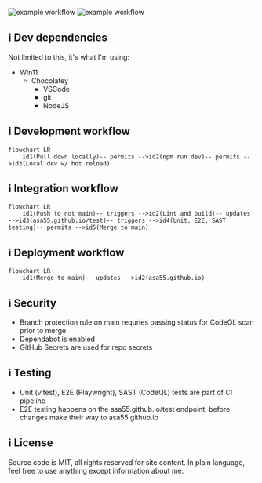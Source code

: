 ![example workflow](https://github.com/asa55/asa55.github.io/actions/workflows/continuous-integration.yml/badge.svg) ![example workflow](https://github.com/asa55/asa55.github.io/actions/workflows/continuous-deployment.yml/badge.svg)

## ℹ️ Dev dependencies

Not limited to this, it's what I'm using:

* Win11
  * Chocolatey
    * VSCode
    * git
    * NodeJS

## ℹ️ Development workflow

```mermaid
flowchart LR
    id1(Pull down locally)-- permits -->id2(npm run dev)-- permits -->id3(Local dev w/ hot reload)
```

## ℹ️ Integration workflow

```mermaid
flowchart LR
    id1(Push to not main)-- triggers -->id2(Lint and build)-- updates -->id3(asa55.github.io/test)-- triggers -->id4(Unit, E2E, SAST testing)-- permits -->id5(Merge to main)
```

## ℹ️ Deployment workflow

```mermaid
flowchart LR
    id1(Merge to main)-- updates -->id2(asa55.github.io)
```

## ℹ️ Security

* Branch protection rule on main requries passing status for CodeQL scan prior to merge
* Dependabot is enabled
* GitHub Secrets are used for repo secrets

## ℹ️ Testing

* Unit (vitest), E2E (Playwright), SAST (CodeQL) tests are part of CI pipeline
* E2E testing happens on the asa55.github.io/test endpoint, before changes make their way to asa55.github.io

## ℹ️ License

Source code is MIT, all rights reserved for site content. In plain language, feel free to use anything except information about me.
